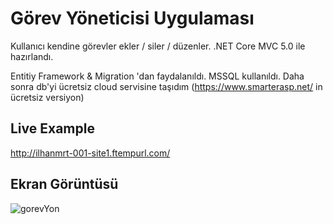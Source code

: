 
# Görev Yöneticisi Uygulaması

Kullanıcı kendine görevler ekler / siler / düzenler.
.NET Core MVC 5.0 ile hazırlandı. 

Entitiy Framework & Migration 'dan faydalanıldı.
MSSQL kullanıldı.
Daha sonra db'yi ücretsiz cloud servisine taşıdım
(https://www.smarterasp.net/ in ücretsiz versiyon)




## Live Example

http://ilhanmrt-001-site1.ftempurl.com/

  

## Ekran Görüntüsü

  ![gorevYon](https://user-images.githubusercontent.com/38858819/142434058-6f0c0610-39f8-48fd-833f-802b67ab29b7.png)
